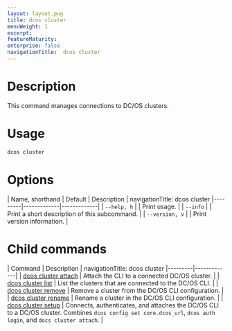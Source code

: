 ```yaml
---
layout: layout.pug
title: dcos cluster
menuWeight: 1
excerpt:
featureMaturity:
enterprise: false
navigationTitle:  dcos cluster
---
```


<!-- This source repo for this topic is https://github.com/dcos/dcos-docs -->


# Description
This command manages connections to DC/OS clusters.

# Usage

```bash
dcos cluster
```

# Options

| Name, shorthand | Default | Description |
navigationTitle:  dcos cluster
|---------|-------------|-------------|
| `--help, h`   |             |  Print usage. |
| `--info`   |             |  Print a short description of this subcommand. |
| `--version, v`   |             | Print version information. |

# Child commands

| Command | Description |
navigationTitle:  dcos cluster
|---------|-------------|
| [dcos cluster attach](/docs/1.10/cli/command-reference/dcos-cluster/dcos-cluster-attach/)   |  Attach the CLI to a connected DC/OS cluster. |
| [dcos cluster list](/docs/1.10/cli/command-reference/dcos-cluster/dcos-cluster-list/)       |  List the clusters that are connected to the DC/OS CLI.  |
| [dcos cluster remove](/docs/1.10/cli/command-reference/dcos-cluster/dcos-cluster-remove/)   |  Remove a cluster from the DC/OS CLI configuration.   |
| [dcos cluster rename](/docs/1.10/cli/command-reference/dcos-cluster/dcos-cluster-rename/)   |  Rename a cluster in the DC/OS CLI configuration.  |
| [dcos cluster setup](/docs/1.10/cli/command-reference/dcos-cluster/dcos-cluster-setup/)     |  Connects, authenticates, and attaches the DC/OS CLI to a DC/OS cluster. Combines `dcos config set core.dcos_url`, `dcos auth login`, and `docs cluster attach`. |
